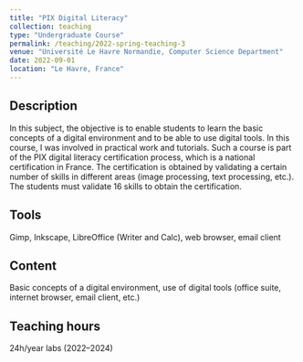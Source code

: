 ```yaml
---
title: "PIX Digital Literacy"
collection: teaching
type: "Undergraduate Course"
permalink: /teaching/2022-spring-teaching-3
venue: "Université Le Havre Normandie, Computer Science Department"
date: 2022-09-01
location: "Le Havre, France"
---
```


## Description
In this subject, the objective is to enable students to learn the basic concepts of a digital environment and to be able to use digital tools. In this course, I was involved in practical work and tutorials.
Such a course is part of the PIX digital literacy certification process, which is a national certification in France. The certification is obtained by validating a certain number of skills in different areas (image processing, text processing, etc.). The students must validate 16 skills to obtain the certification.
## Tools
 Gimp, Inkscape, LibreOffice (Writer and Calc), web browser, email client
## Content
 Basic concepts of a digital environment, use of digital tools (office suite, internet browser, email client, etc.)
## Teaching hours
 24h/year labs (2022–2024)